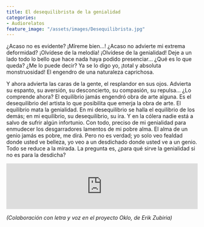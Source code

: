 ```yaml
---
title: El desequilibrista de la genialidad
categories:
- Audiorelatos
feature_image: "/assets/images/Desequilibrista.jpg"
---
```


¿Acaso no es evidente? ¡Míreme bien…! 
¿Acaso no advierte mi extrema deformidad? ¡Olvídese de la melodía!
¡Olvídese de la genialidad! Deje a un lado todo lo bello que hace nada haya podido presenciar… ¿Qué es lo que queda? ¿Me lo puede decir? Ya se lo digo yo, ¡total y absoluta monstruosidad! El engendro de una naturaleza caprichosa.

<!-- more -->

Y ahora advierta las caras de la gente, el resplandor en sus ojos. Advierta su espanto, su aversión, su desconcierto, su compasión, su repulsa… ¿Lo comprende ahora?
El equilibrio jamás engendró obra de arte alguna. Es el desequilibrio del artista lo que posibilita que emerja la obra de arte. El equilibrio mata la genialidad. En mi desequilibrio se halla el equilibrio de los demás; en mi equilibrio, su desequilibrio, su ira. Y en la cólera nadie está a salvo de sufrir algún infortunio.
Con todo, preciso de mi genialidad para enmudecer los desgarradores lamentos de mi pobre alma. El alma de un genio jamás es pobre, me dirá. Pero no es verdad; yo solo veo fealdad donde usted ve belleza, yo veo a un desdichado donde usted ve a un genio. Todo se reduce a la mirada.
La pregunta es, ¿para qué sirve la genialidad si no es para la desdicha?

<iframe style="border: 0; width: 100%; height: 120px;" src="https://bandcamp.com/EmbeddedPlayer/album=178733173/size=large/bgcol=ffffff/linkcol=0687f5/tracklist=false/artwork=small/track=485935953/transparent=true/" seamless><a href="https://oklo.bandcamp.com/album/oklo">Oklo by Oklo</a></iframe>

*(Colaboración con letra y voz en el proyecto Oklo, de Erik Zubiria)*